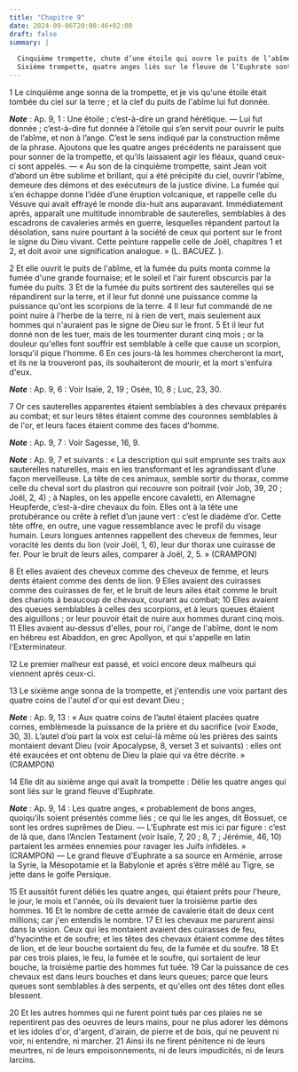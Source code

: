 ```yaml
---
title: "Chapitre 9"
date: 2024-09-06T20:00:46+02:00
draft: false
summary: |
  
  Cinquième trompette, chute d’une étoile qui ouvre le puits de l’abîme ; fumée épaisse qui en sort ; sauterelles qui se répandent sur la terre : premier malheur.
  Sixième trompette, quatre anges liés sur le fleuve de l’Euphrate sont déliés ; cavalerie nombreuse qui fait périr la troisième partie des hommes : commencement du second malheur.
---
```



1 Le cinquième ange sonna de la trompette, et je vis qu'une étoile était tombée du ciel sur la terre ; et la clef du puits de l'abîme lui fut donnée.

***Note*** :  Ap. 9, 1 : Une étoile ; c’est-à-dire un grand hérétique. ― Lui fut donnée ; c’est-à-dire fut donnée à l’étoile qui s’en servit pour ouvrir le puits de l’abîme, et non à l’ange. C’est le sens indiqué par la construction même de la phrase. Ajoutons que les quatre anges précédents ne paraissent que pour sonner de la trompette, et qu’ils laissaient agir les fléaux, quand ceux-ci sont appelés. ― « Au son de la cinquième trompette, saint Jean voit d’abord un être sublime et brillant, qui a été précipité du ciel, ouvrir l’abîme, demeure des démons et des exécuteurs de la justice divine. La fumée qui s’en échappe donne l’idée d’une éruption volcanique, et rappelle celle du Vésuve qui avait effrayé le monde dix-huit ans auparavant. Immédiatement après, apparaît une multitude innombrable de sauterelles, semblables à des escadrons de cavaleries armés en guerre, lesquelles répandent partout la désolation, sans nuire pourtant à la société de ceux qui portent sur le front le signe du Dieu vivant. Cette peinture
rappelle celle de Joël, chapitres 1 et 2, et doit avoir une signification analogue. » (L. BACUEZ. ).

2 Et elle ouvrit le puits de l'abîme, et la fumée du puits monta comme la fumée d'une grande fournaise; et le soleil et l'air furent obscurcis par la fumée du puits. 3 Et de la fumée du puits sortirent des sauterelles qui se répandirent sur la terre, et il leur fut donné une puissance comme la puissance qu'ont les scorpions de la terre. 4 Il leur fut commandé de ne point nuire à l'herbe de la terre, ni à rien de vert, mais seulement aux hommes qui n'auraient pas le signe de Dieu sur le front. 5 Et il leur fut donné non de les tuer, mais de les tourmenter durant cinq mois ; or la douleur qu'elles font souffrir est semblable à celle que cause un scorpion, lorsqu'il pique l'homme. 6 En ces jours-là les hommes chercheront la mort, et ils ne la trouveront pas, ils souhaiteront de mourir, et la mort s'enfuira d'eux.

***Note*** :  Ap. 9, 6 : Voir Isaïe, 2, 19 ; Osée, 10, 8 ; Luc, 23, 30.


7 Or ces sauterelles apparentes étaient semblables à des chevaux préparés au combat; et sur leurs têtes étaient comme des couronnes semblables à de l'or, et leurs faces étaient comme des faces d'homme.

***Note*** :  Ap. 9, 7 : Voir Sagesse, 16, 9.

***Note*** :  Ap. 9, 7 et suivants : « La description qui suit emprunte ses traits aux sauterelles naturelles, mais en les transformant et les agrandissant d’une façon merveilleuse. La tête de ces animaux, semble sortir du thorax, comme celle du cheval sort du plastron qui recouvre son poitrail (voir Job, 39, 20 ; Joël, 2, 4) ; à Naples, on les appelle encore cavaletti, en Allemagne Heupferde, c’est-à-dire chevaux du foin. Elles ont à la tête une protubérance ou crête à reflet d’un jaune vert : c’est le diadème d’or. Cette tête offre, en outre, une vague ressemblance avec le profil du visage humain. Leurs longues antennes rappellent des cheveux de femmes, leur voracité les dents du lion (voir Joël, 1, 6), leur dur thorax une cuirasse de fer. Pour le bruit de leurs ailes, comparer à Joël, 2, 5. » (CRAMPON)

8 Et elles avaient des cheveux comme des cheveux de femme, et leurs dents étaient comme des dents de lion. 9 Elles avaient des cuirasses comme des cuirasses de fer, et le bruit de leurs ailes était comme le bruit des chariots à beaucoup de chevaux, courant au combat; 10 Elles avaient des queues semblables à celles des scorpions, et à leurs queues étaient des aiguillons ; or leur pouvoir était de nuire aux hommes durant cinq mois. 11 Elles avaient au-dessus d'elles, pour roi, l'ange de l'abîme, dont le nom en hébreu est Abaddon, en grec Apollyon, et qui s'appelle en latin l'Exterminateur.


12 Le premier malheur est passé, et voici encore deux malheurs qui viennent après ceux-ci.


13 Le sixième ange sonna de la trompette, et j'entendis une voix partant des quatre coins de l'autel d'or qui est devant Dieu ;

***Note*** :  Ap. 9, 13 : « Aux quatre coins de l’autel étaient placées quatre cornes, emblèmesde la puissance de la prière et du sacrifice (voir Exode, 30, 3). L’autel d’où part la voix est celui-là même où les prières des saints montaient devant Dieu (voir Apocalypse, 8, verset 3 et suivants) : elles ont été exaucées et ont obtenu de Dieu la plaie qui va être décrite. » (CRAMPON)

14 Elle dit au sixième ange qui avait la trompette : Délie les quatre anges qui sont liés sur le grand fleuve d'Euphrate.

***Note*** :  Ap. 9, 14 : Les quatre anges, « probablement de bons anges, quoiqu’ils soient présentés comme liés ; ce qui lie les anges, dit Bossuet, ce sont les ordres suprêmes de Dieu. ― L’Euphrate est mis ici par figure : c’est de là que, dans l’Ancien Testament (voir Isaïe, 7, 20 ; 8, 7 ; Jérémie, 46, 10) partaient les armées ennemies pour ravager les Juifs infidèles. » (CRAMPON) ― Le grand fleuve d’Euphrate a sa source en Arménie, arrose la Syrie, la Mésopotamie et la Babylonie et après s’être mêlé au Tigre, se jette dans le golfe Persique.

15 Et aussitôt furent déliés les quatre anges, qui étaient prêts pour l'heure, le jour, le mois et l'année, où ils devaient tuer la troisième partie des hommes. 16 Et le nombre de cette armée de cavalerie était de deux cent millions; car j'en entendis le nombre. 17 Et les chevaux me parurent ainsi dans la vision. Ceux qui les montaient avaient des cuirasses de feu, d'hyacinthe et de soufre; et les têtes des chevaux étaient comme des têtes de lion, et de leur bouche sortaient du feu, de la fumée et du soufre. 18 Et par ces trois plaies, le feu, la fumée et le soufre, qui sortaient de leur bouche, la troisième partie des hommes fut tuée. 19 Car la puissance de ces chevaux est dans leurs bouches et dans leurs queues; parce que leurs queues sont semblables à des serpents, et qu'elles ont des têtes dont elles blessent.


20 Et les autres hommes qui ne furent point tués par ces plaies ne se repentirent pas des oeuvres de leurs mains, pour ne plus adorer les démons et les idoles d'or, d'argent, d'airain, de pierre et de bois, qui ne peuvent ni voir, ni entendre, ni marcher. 21 Ainsi ils ne firent pénitence ni de leurs meurtres, ni de leurs empoisonnements, ni de leurs impudicités, ni de leurs larcins.

